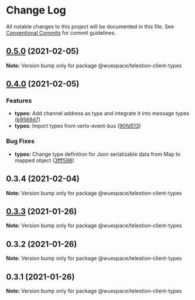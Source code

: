 # Change Log

All notable changes to this project will be documented in this file.
See [Conventional Commits](https://conventionalcommits.org) for commit guidelines.

## [0.5.0](https://github.com/TelestionTeam/telestion-client/compare/v0.4.0...v0.5.0) (2021-02-05)

**Note:** Version bump only for package @wuespace/telestion-client-types





## [0.4.0](https://github.com/TelestionTeam/telestion-client/compare/v0.3.3...v0.4.0) (2021-02-05)


### Features

* **types:** Add channel address as type and integrate it into message types ([b9569d7](https://github.com/TelestionTeam/telestion-client/commit/b9569d736ca52672516031ace56d1dd8c1aa3b98))
* **types:** Import types from vertx-event-bus ([90fd513](https://github.com/TelestionTeam/telestion-client/commit/90fd513937a2cb628bc15b120ea88ffff11b8e01))


### Bug Fixes

* **types:** Change type definition for Json serializable data from Map to mapped object ([3fff598](https://github.com/TelestionTeam/telestion-client/commit/3fff59873ca7f6f17af86cda3004eca7cf38d08e))



## 0.3.4 (2021-02-04)

**Note:** Version bump only for package @wuespace/telestion-client-types





## [0.3.3](https://github.com/TelestionTeam/telestion-client/compare/v0.3.2...v0.3.3) (2021-01-26)

**Note:** Version bump only for package @wuespace/telestion-client-types

## 0.3.2 (2021-01-26)

**Note:** Version bump only for package @wuespace/telestion-client-types

## 0.3.1 (2021-01-26)

**Note:** Version bump only for package @wuespace/telestion-client-types
